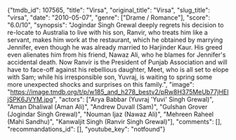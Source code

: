 {"tmdb_id": 107565, "title": "Virsa", "original_title": "Virsa", "slug_title": "virsa", "date": "2010-05-07", "genre": ["Drame / Romance"], "score": "6.0/10", "synopsis": "Jogindar Singh Grewal deeply regrets his decision to re-locate to Australia to live with his son, Ranvir, who treats him like a servant, makes him work at the restaurant, which he obtained by marrying Jennifer, even though he was already married to Harjinder Kaur. His greed even alienates him from his friend, Nawaz Ali, who he blames for Jennifer's accidental death. Now Ranvir is the President of Punjab Association and will have to face-off against his rebellious daughter, Meet, who is all set to elope with Sam; while his irresponsible son, Yuvraj, is waiting to spring some more unexpected shocks and surprises on this family.", "image": "https://image.tmdb.org/t/p/w185_and_h278_bestv2/pRw8H375MeUb77jHEIjSPK6JVYM.jpg", "actors": ["Arya Babbar (Yuvraj 'Yuvi' Singh Grewal)", "Aman Dhaliwal (Aman Ali)", "Andrew Duvall (Sam)", "Gulshan Grover (Jogindar Singh Grewal)", "Nouman Ijaz (Nawaz Ali)", "Mehreen Raheel (Mahi Sandhu)", "Kanwaljit Singh (Ranvir Singh Grewal)"], "comments": [], "recommandations_id": [], "youtube_key": "notfound"}
